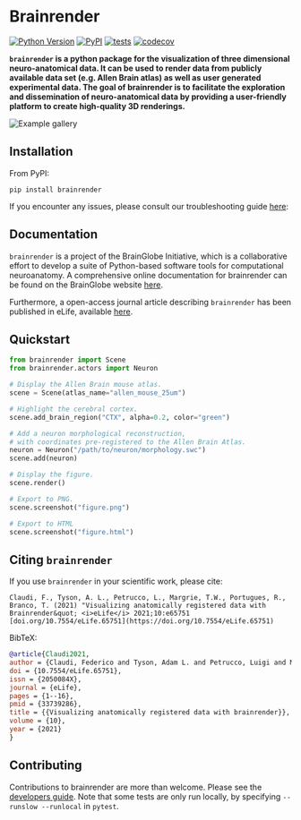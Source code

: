 # Brainrender

[![Python Version](https://img.shields.io/pypi/pyversions/brainrender.svg)](https://pypi.org/project/brainrender)
[![PyPI](https://img.shields.io/pypi/v/brainrender.svg)](https://pypi.org/project/brainrender)
[![tests](https://github.com/brainglobe/brainrender/workflows/tests/badge.svg)](https://github.com/brainglobe/brainrender/actions)
[![codecov](https://codecov.io/gh/brainglobe/brainrender/graph/badge.svg)](https://codecov.io/gh/brainglobe/brainrender)

**`brainrender` is a python package for the visualization of three dimensional neuro-anatomical data. It can be used to render data from publicly available data set (e.g. Allen Brain atlas) as well as user generated experimental data. The goal of brainrender is to facilitate the exploration and dissemination of neuro-anatomical data by providing a user-friendly platform to create high-quality 3D renderings.**

![Example gallery](https://iiif.elifesciences.org/lax/65751%2Felife-65751-fig3-v3.tif/full/,1500/0/default.jpg)


## Installation

From PyPI:

```
pip install brainrender
```

If you encounter any issues, please consult our troubleshooting guide [here](https://brainglobe.info/documentation/brainrender/installation.html):


## Documentation

`brainrender` is a project of the BrainGlobe Initiative, which is a collaborative effort to develop a suite of Python-based software tools for computational neuroanatomy. A comprehensive online documentation for brainrender can be found on the BrainGlobe website [here](https://brainglobe.info/documentation/brainrender/index.html).

Furthermore, a open-access journal article describing `brainrender` has been published in eLife, available [here](https://doi.org/10.7554/eLife.65751).


## Quickstart

``` python
from brainrender import Scene
from brainrender.actors import Neuron

# Display the Allen Brain mouse atlas.
scene = Scene(atlas_name="allen_mouse_25um")

# Highlight the cerebral cortex.
scene.add_brain_region("CTX", alpha=0.2, color="green")

# Add a neuron morphological reconstruction,
# with coordinates pre-registered to the Allen Brain Atlas.
neuron = Neuron("/path/to/neuron/morphology.swc")
scene.add(neuron)

# Display the figure.
scene.render()

# Export to PNG.
scene.screenshot("figure.png")

# Export to HTML
scene.screenshot("figure.html")

```

## Citing `brainrender`

If you use `brainrender` in your scientific work, please cite:
```
Claudi, F., Tyson, A. L., Petrucco, L., Margrie, T.W., Portugues, R.,  Branco, T. (2021) "Visualizing anatomically registered data with Brainrender&quot; <i>eLife</i> 2021;10:e65751 [doi.org/10.7554/eLife.65751](https://doi.org/10.7554/eLife.65751)
```

BibTeX:

``` bibtex
@article{Claudi2021,
author = {Claudi, Federico and Tyson, Adam L. and Petrucco, Luigi and Margrie, Troy W. and Portugues, Ruben and Branco, Tiago},
doi = {10.7554/eLife.65751},
issn = {2050084X},
journal = {eLife},
pages = {1--16},
pmid = {33739286},
title = {{Visualizing anatomically registered data with brainrender}},
volume = {10},
year = {2021}
}

```

## Contributing

Contributions to brainrender are more than welcome. Please see the [developers guide](https://brainglobe.info/community/developers/index.html). Note that some tests are only run locally, by specifying `--runslow --runlocal` in `pytest`.
